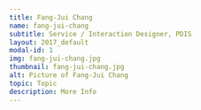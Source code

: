 ```yaml
---
title: Fang-Jui Chang
name: fang-jui-chang
subtitle: Service / Interaction Designer, PDIS
layout: 2017_default
modal-id: 1
img: fang-jui-chang.jpg
thumbnail: fang-jui-chang.jpg
alt: Picture of Fang-Jui Chang
topic: Topic
description: More Info
---
```


